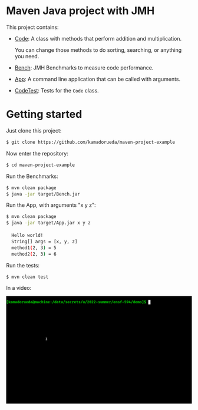 # Maven Java project with JMH

This project contains:

- [Code](./src/main/java/com/username/Code.java):
  A class with methods that perform addition and multiplication.

  You can change those methods to do sorting, searching, or anything you need.

- [Bench](./src/main/java/com/username/Bench.java):
  JMH Benchmarks to measure code performance.

- [App](./src/main/java/com/username/App.java):
  A command line application that can be called with arguments.

- [CodeTest](./test/main/java/com/username/CodeTest.java):
  Tests for the `Code` class.

# Getting started

Just clone this project:

```sh
$ git clone https://github.com/kamadorueda/maven-project-example
```

Now enter the repository:

```sh
$ cd maven-project-example
```

Run the Benchmarks:

```sh
$ mvn clean package
$ java -jar target/Bench.jar
```

Run the App, with arguments "x y z":

```sh
$ mvn clean package
$ java -jar target/App.jar x y z

  Hello world!
  String[] args = [x, y, z]
  method1(2, 3) = 5
  method2(2, 3) = 6
```

Run the tests:

```sh
$ mvn clean test
```

In a video:

![](./demo.gif)
